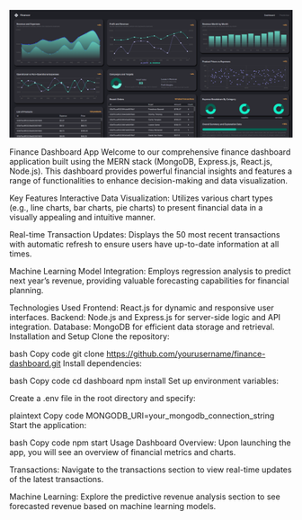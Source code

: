 ![Screenshot](client/Fianance.png)


Finance Dashboard App
Welcome to our comprehensive finance dashboard application built using the MERN stack (MongoDB, Express.js, React.js, Node.js). This dashboard provides powerful financial insights and features a range of functionalities to enhance decision-making and data visualization.

Key Features
Interactive Data Visualization: Utilizes various chart types (e.g., line charts, bar charts, pie charts) to present financial data in a visually appealing and intuitive manner.

Real-time Transaction Updates: Displays the 50 most recent transactions with automatic refresh to ensure users have up-to-date information at all times.

Machine Learning Model Integration: Employs regression analysis to predict next year’s revenue, providing valuable forecasting capabilities for financial planning.

Technologies Used
Frontend: React.js for dynamic and responsive user interfaces.
Backend: Node.js and Express.js for server-side logic and API integration.
Database: MongoDB for efficient data storage and retrieval.
Installation and Setup
Clone the repository:

bash
Copy code
git clone https://github.com/yourusername/finance-dashboard.git
Install dependencies:

bash
Copy code
cd dashboard
npm install
Set up environment variables:

Create a .env file in the root directory and specify:

plaintext
Copy code
MONGODB_URI=your_mongodb_connection_string
Start the application:

bash
Copy code
npm start
Usage
Dashboard Overview: Upon launching the app, you will see an overview of financial metrics and charts.

Transactions: Navigate to the transactions section to view real-time updates of the latest transactions.

Machine Learning: Explore the predictive revenue analysis section to see forecasted revenue based on machine learning models.
